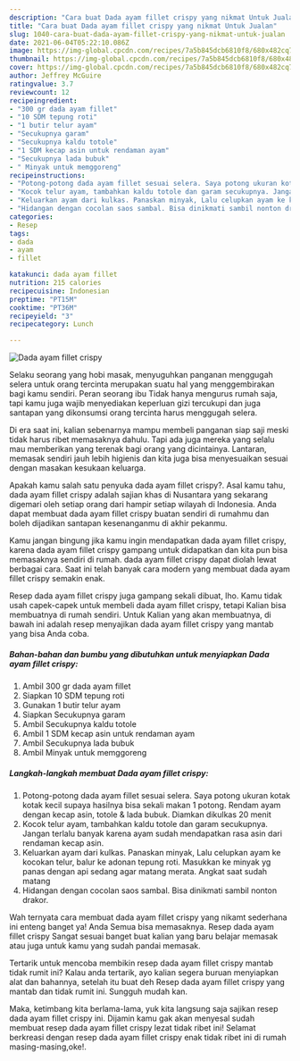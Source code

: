 ```yaml
---
description: "Cara buat Dada ayam fillet crispy yang nikmat Untuk Jualan"
title: "Cara buat Dada ayam fillet crispy yang nikmat Untuk Jualan"
slug: 1040-cara-buat-dada-ayam-fillet-crispy-yang-nikmat-untuk-jualan
date: 2021-06-04T05:22:10.086Z
image: https://img-global.cpcdn.com/recipes/7a5b845dcb6810f8/680x482cq70/dada-ayam-fillet-crispy-foto-resep-utama.jpg
thumbnail: https://img-global.cpcdn.com/recipes/7a5b845dcb6810f8/680x482cq70/dada-ayam-fillet-crispy-foto-resep-utama.jpg
cover: https://img-global.cpcdn.com/recipes/7a5b845dcb6810f8/680x482cq70/dada-ayam-fillet-crispy-foto-resep-utama.jpg
author: Jeffrey McGuire
ratingvalue: 3.7
reviewcount: 12
recipeingredient:
- "300 gr dada ayam fillet"
- "10 SDM tepung roti"
- "1 butir telur ayam"
- "Secukupnya garam"
- "Secukupnya kaldu totole"
- "1 SDM kecap asin untuk rendaman ayam"
- "Secukupnya lada bubuk"
- " Minyak untuk memggoreng"
recipeinstructions:
- "Potong-potong dada ayam fillet sesuai selera. Saya potong ukuran kotak kotak kecil supaya hasilnya bisa sekali makan 1 potong. Rendam ayam dengan kecap asin, totole &amp; lada bubuk. Diamkan dikulkas 20 menit"
- "Kocok telur ayam, tambahkan kaldu totole dan garam secukupnya. Jangan terlalu banyak karena ayam sudah mendapatkan rasa asin dari rendaman kecap asin."
- "Keluarkan ayam dari kulkas. Panaskan minyak, Lalu celupkan ayam ke kocokan telur, balur ke adonan tepung roti. Masukkan ke minyak yg panas dengan api sedang agar matang merata. Angkat saat sudah matang"
- "Hidangan dengan cocolan saos sambal. Bisa dinikmati sambil nonton drakor."
categories:
- Resep
tags:
- dada
- ayam
- fillet

katakunci: dada ayam fillet 
nutrition: 215 calories
recipecuisine: Indonesian
preptime: "PT15M"
cooktime: "PT36M"
recipeyield: "3"
recipecategory: Lunch

---
```



![Dada ayam fillet crispy](https://img-global.cpcdn.com/recipes/7a5b845dcb6810f8/680x482cq70/dada-ayam-fillet-crispy-foto-resep-utama.jpg)

Selaku seorang yang hobi masak, menyuguhkan panganan menggugah selera untuk orang tercinta merupakan suatu hal yang menggembirakan bagi kamu sendiri. Peran seorang ibu Tidak hanya mengurus rumah saja, tapi kamu juga wajib menyediakan keperluan gizi tercukupi dan juga santapan yang dikonsumsi orang tercinta harus menggugah selera.

Di era  saat ini, kalian sebenarnya mampu membeli panganan siap saji meski tidak harus ribet memasaknya dahulu. Tapi ada juga mereka yang selalu mau memberikan yang terenak bagi orang yang dicintainya. Lantaran, memasak sendiri jauh lebih higienis dan kita juga bisa menyesuaikan sesuai dengan masakan kesukaan keluarga. 



Apakah kamu salah satu penyuka dada ayam fillet crispy?. Asal kamu tahu, dada ayam fillet crispy adalah sajian khas di Nusantara yang sekarang digemari oleh setiap orang dari hampir setiap wilayah di Indonesia. Anda dapat membuat dada ayam fillet crispy buatan sendiri di rumahmu dan boleh dijadikan santapan kesenanganmu di akhir pekanmu.

Kamu jangan bingung jika kamu ingin mendapatkan dada ayam fillet crispy, karena dada ayam fillet crispy gampang untuk didapatkan dan kita pun bisa memasaknya sendiri di rumah. dada ayam fillet crispy dapat diolah lewat berbagai cara. Saat ini telah banyak cara modern yang membuat dada ayam fillet crispy semakin enak.

Resep dada ayam fillet crispy juga gampang sekali dibuat, lho. Kamu tidak usah capek-capek untuk membeli dada ayam fillet crispy, tetapi Kalian bisa membuatnya di rumah sendiri. Untuk Kalian yang akan membuatnya, di bawah ini adalah resep menyajikan dada ayam fillet crispy yang mantab yang bisa Anda coba.

<!--inarticleads1-->

##### Bahan-bahan dan bumbu yang dibutuhkan untuk menyiapkan Dada ayam fillet crispy:

1. Ambil 300 gr dada ayam fillet
1. Siapkan 10 SDM tepung roti
1. Gunakan 1 butir telur ayam
1. Siapkan Secukupnya garam
1. Ambil Secukupnya kaldu totole
1. Ambil 1 SDM kecap asin untuk rendaman ayam
1. Ambil Secukupnya lada bubuk
1. Ambil  Minyak untuk memggoreng




<!--inarticleads2-->

##### Langkah-langkah membuat Dada ayam fillet crispy:

1. Potong-potong dada ayam fillet sesuai selera. Saya potong ukuran kotak kotak kecil supaya hasilnya bisa sekali makan 1 potong. Rendam ayam dengan kecap asin, totole &amp; lada bubuk. Diamkan dikulkas 20 menit
1. Kocok telur ayam, tambahkan kaldu totole dan garam secukupnya. Jangan terlalu banyak karena ayam sudah mendapatkan rasa asin dari rendaman kecap asin.
1. Keluarkan ayam dari kulkas. Panaskan minyak, Lalu celupkan ayam ke kocokan telur, balur ke adonan tepung roti. Masukkan ke minyak yg panas dengan api sedang agar matang merata. Angkat saat sudah matang
1. Hidangan dengan cocolan saos sambal. Bisa dinikmati sambil nonton drakor.




Wah ternyata cara membuat dada ayam fillet crispy yang nikamt sederhana ini enteng banget ya! Anda Semua bisa memasaknya. Resep dada ayam fillet crispy Sangat sesuai banget buat kalian yang baru belajar memasak atau juga untuk kamu yang sudah pandai memasak.

Tertarik untuk mencoba membikin resep dada ayam fillet crispy mantab tidak rumit ini? Kalau anda tertarik, ayo kalian segera buruan menyiapkan alat dan bahannya, setelah itu buat deh Resep dada ayam fillet crispy yang mantab dan tidak rumit ini. Sungguh mudah kan. 

Maka, ketimbang kita berlama-lama, yuk kita langsung saja sajikan resep dada ayam fillet crispy ini. Dijamin kamu gak akan menyesal sudah membuat resep dada ayam fillet crispy lezat tidak ribet ini! Selamat berkreasi dengan resep dada ayam fillet crispy enak tidak ribet ini di rumah masing-masing,oke!.

